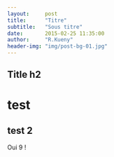 ```yaml
---
layout:     post
title:      "Titre"
subtitle:   "Sous titre"
date:       2015-02-25 11:35:00
author:     "R.Kueny"
header-img: "img/post-bg-01.jpg"
---
```


<h2>Title h2</h2>

# test

## test 2

<p>Oui 9 !</p>
